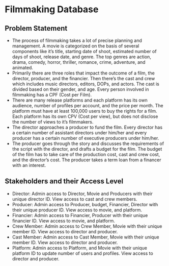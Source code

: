 # Filmmaking Database
## Problem Statement
* The process of filmmaking takes a lot of precise planning and management. A movie is categorized on the basis of several components like it’s title, starting date of shoot, estimated number of days of shoot,  release date, and genre. The top genres are action, drama, comedy, horror, thriller, romance, crime, adventure, and animated. 
* Primarily there are three roles that impact the outcome of a film, the director, producer, and the financier. Then there’s the cast and crew which includes music directors, editors, DOPs, and actors. The cast is divided based on their gender, and age. Every person involved in filmmaking has a CPF (Cost per Film).
* There are many release platforms and each platform has its own audience, number of profiles per account, and the price per month. The platform must have at least 100,000 users to buy the rights for a film. Each platform has its own CPV (Cost per view), but does not disclose the number of views to it’s filmmakers.
* The director approaches a producer to fund the film. Every director has a certain number of assistant directors under him/her and every producer has a certain number of executive producers under him/her.
* The producer goes through the story and discusses the requirements of the script with the director, and drafts a budget for the film. The budget of the film has to take care of the production cost, cast and crew cost, and the director’s cost. The producer takes a term loan from a financer with an interest.
## Stakeholders and their Access Level
* Director: Admin access to Director, Movie and Producers with their unique director ID. View access to cast and crew members.
* Producer: Admin access to Producer, budget, Financier, Director with their unique producer ID. View access to movie, and platform.
* Financier: Admin access to Financier, Producer with their unique financier ID. View access to movie, and platform.
* Crew Member: Admin access to Crew Member, Movie with their unique member ID. View access to director and producer.
* Cast Member: Admin access to Cast Member, Movie with their unique member ID. View access to director and producer.
* Platform: Admin access to Platform, and Movie with their unique platform ID to update number of users and profiles. View access to director and producer.
